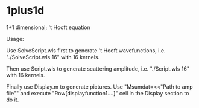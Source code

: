 # 1plus1d
1+1 dimensional; 't Hooft equation


Usage: 

  Use SolveScript.wls first to generate 't Hooft wavefunctions, i.e. "./SolveScript.wls 16" with 16 kernels. 
  
  Then use Script.wls to generate scattering amplitude, i.e. "./Script.wls 16" with 16 kernels.
  
  Finally use Display.m to generate pictures. Use "Msumdat=<<"Path to amp file"" and execute "Row[displayfunction1....]" cell in the Display section to do it. 

